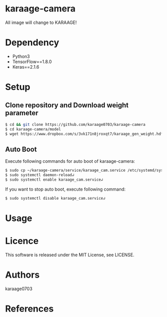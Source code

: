 # karaage-camera
All image will change to KARAAGE!

# Dependency

- Python3
- TensorFlow==1.8.0
- Keras==2.1.6

# Setup
## Clone repository and Download weight parameter

```sh
$ cd && git clone https://github.com/karaage0703/karaage-camera
$ cd karaage-camera/model
$ wget https://www.dropbox.com/s/3vk171n8jroxqt7/karaage_gen_weight.hdf5?dl=0 -O karaage_gen_weight.hdf5
```

## Auto Boot

Execute following commands for auto boot of karaage-camera:

```sh
$ sudo cp ~/karaage-camera/service/karaage_cam.service /etc/systemd/system/↲
$ sudo systemctl daemon-reload↲
$ sudo systemctl enable karaage_cam.service↲
```

If you want to stop auto boot, execute following command:
```sh
$ sudo systemctl disable karaage_cam.service↲
```

# Usage


# Licence
This software is released under the MIT License, see LICENSE.

# Authors
karaage0703

# References
